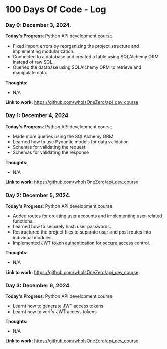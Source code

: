# 100 Days Of Code - Log

### Day 0: December 3, 2024.

**Today's Progress**: Python API development course
- Fixed import errors by reorganizing the project structure and implementing modularization.
- Connected to a database and created a table using SQLAlchemy ORM instead of raw SQL.
- Queried the database using SQLAlchemy ORM to retrieve and manipulate data.

**Thoughts:**  
- N/A

**Link to work:** 
https://github.com/whoIsOneZero/api_dev_course


### Day 1: December 4, 2024.

**Today's Progress**: Python API development course
- Made more queries using the SQLAlchemy ORM
- Learned how to use Pydantic models for data validation
- Schemas for validating the request
- Schemas for validating the response

**Thoughts:**  
- N/A

**Link to work:** 
https://github.com/whoIsOneZero/api_dev_course


### Day 2: December 5, 2024.

**Today's Progress**: Python API development course
- Added routes for creating user accounts and implementing user-related functions.
- Learned how to securely hash user passwords.
- Restructured the project files to separate user and post routes into individual modules.
- Implemented JWT token authentication for secure access control.

**Thoughts:**  
- N/A

**Link to work:** 
https://github.com/whoIsOneZero/api_dev_course

### Day 3: December 6, 2024.

**Today's Progress**: Python API development course
- Learnt how to generate JWT access tokens
- Learnt how to verify JWT access tokens

**Thoughts:**  
- N/A

**Link to work:** 
https://github.com/whoIsOneZero/api_dev_course
